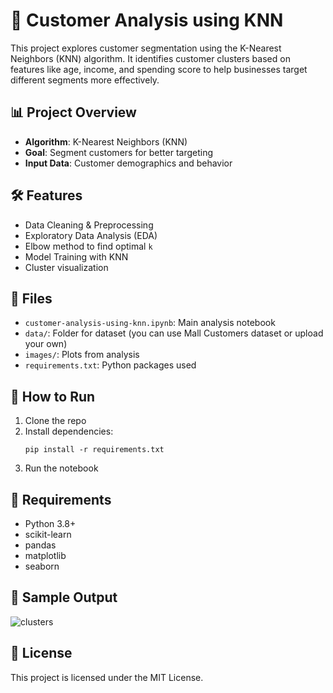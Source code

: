 # 🧠 Customer Analysis using KNN

This project explores customer segmentation using the K-Nearest Neighbors (KNN) algorithm. It identifies customer clusters based on features like age, income, and spending score to help businesses target different segments more effectively.

## 📊 Project Overview

- **Algorithm**: K-Nearest Neighbors (KNN)
- **Goal**: Segment customers for better targeting
- **Input Data**: Customer demographics and behavior

## 🛠️ Features

- Data Cleaning & Preprocessing
- Exploratory Data Analysis (EDA)
- Elbow method to find optimal `k`
- Model Training with KNN
- Cluster visualization

## 📁 Files

- `customer-analysis-using-knn.ipynb`: Main analysis notebook
- `data/`: Folder for dataset (you can use Mall Customers dataset or upload your own)
- `images/`: Plots from analysis
- `requirements.txt`: Python packages used

## 🚀 How to Run

1. Clone the repo
2. Install dependencies:
   ```
   pip install -r requirements.txt
   ```
3. Run the notebook

## 🧰 Requirements

- Python 3.8+
- scikit-learn
- pandas
- matplotlib
- seaborn

## 📸 Sample Output

![clusters](images/customer_clusters.png)

## 📜 License

This project is licensed under the MIT License.

